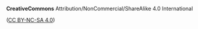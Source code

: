 __CreativeCommons__
Attribution/NonCommercial/ShareAlike 4.0 International

([CC BY-NC-SA 4.0](http://creativecommons.org/licenses/by-nc-sa/4.0/))
